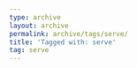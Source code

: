 ```yaml
---
type: archive
layout: archive
permalink: archive/tags/serve/
title: 'Tagged with: serve'
tag: serve
---
```

